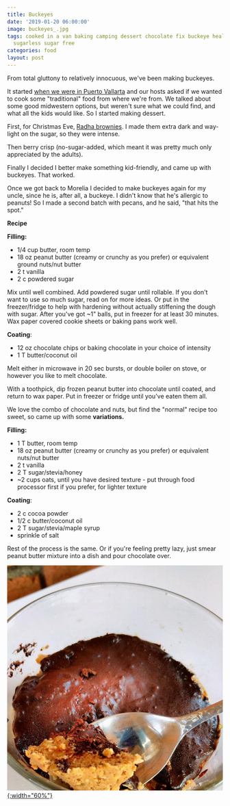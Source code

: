 ```yaml
---
title: Buckeyes
date: '2019-01-20 06:00:00'
image: buckeyes_.jpg
tags: cooked in a van baking camping dessert chocolate fix buckeye healthy nutritious
  sugarless sugar free
categories: food
layout: post
---
```


From total gluttony to relatively innocuous, we've been making buckeyes.

It started [when we were in Puerto Vallarta](https://reverdecer.annalisagross.com/2018/12/29/my-kind-of-puerto-vallarta/) and our hosts asked if we wanted to cook some "traditional" food from where we're from. We talked about some good midwestern options, but weren't sure what we could find, and what all the kids would like. So I started making dessert.

First, for Christmas Eve, [Radha brownies](https://reverdecer.annalisagross.com/2018/11/21/how-to-make-brownies-in-a-grill/). I made them extra dark and way-light on the sugar, so they were intense.

Then berry crisp (no-sugar-added, which meant it was pretty much only appreciated by the adults).

Finally I decided I better make something kid-friendly, and came up with buckeyes. That worked.

Once we got back to Morelia I decided to make buckeyes again for my uncle, since he is, after all, a buckeye. I didn't know that he's allergic to peanuts! So I made a second batch with pecans, and he said, "that hits the spot."

**Recipe**

**Filling:**
* 1/4 cup butter, room temp
* 18 oz peanut butter (creamy or crunchy as you prefer) or equivalent ground nuts/nut butter
* 2 t vanilla
* 2 c powdered sugar

Mix until well combined. Add powdered sugar until rollable. If you don't want to use so much sugar, read on for more ideas. Or put in the freezer/fridge to help with hardening without actually stiffening the dough with sugar. After you've got ~1" balls, put in freezer for at least 30 minutes. Wax paper covered cookie sheets or baking pans work well.

**Coating**:
* 12 oz chocolate chips or baking chocolate in your choice of intensity
* 1 T butter/coconut oil

Melt either in microwave in 20 sec bursts, or double boiler on stove, or however you like to melt chocolate.

With a toothpick, dip frozen peanut butter into chocolate until coated, and return to wax paper. Put in freezer or fridge until you've eaten them all.

We love the combo of chocolate and nuts, but find the "normal" recipe too sweet, so came up with some **variations.**

**Filling:**
* 1 T butter, room temp
* 18 oz peanut butter (creamy or crunchy as you prefer) or equivalent nuts/nut butter
* 2 t vanilla
* 2 T sugar/stevia/honey
* ~2 cups oats, until you have desired texture - put through food processor first if you prefer, for lighter texture

**Coating**:
* 2 c cocoa powder
* 1/2 c butter/coconut oil
* 2 T sugar/stevia/maple syrup
* sprinkle of salt

Rest of the process is the same. Or if you're feeling pretty lazy, just smear peanut butter mixture into a dish and pour chocolate over.

[![](/images/buckeyes2_.jpg){:width="60%"}](/images/buckeyes2.jpg)